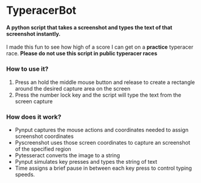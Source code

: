 # TyperacerBot

#### A python script that takes a screenshot and types the text of that screenshot instantly. 

I made this fun to see how high of a score I can get on a **practice** typeracer race. **Please do not use this script in public typeracer races**

### How to use it?

1. Press an hold the middle mouse button and release to create a rectangle around the desired capture area on the screen
2. Press the number lock key and the script will type the text from the screen capture

### How does it work?

* Pynput captures the mouse actions and coordinates needed to assign screenshot coordinates
* Pyscreenshot uses those screen coordinates to capture an screenshot of the specified region
* Pytesseract converts the image to a string
* Pynput simulates key presses and types the string of text
* Time assigns a brief pause in between each key press to control typing speeds.
